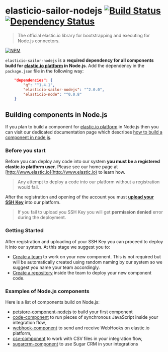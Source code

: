 # elasticio-sailor-nodejs [![Build Status][travis-image]][travis-url] [![Dependency Status][daviddm-image]][daviddm-url]

> The official elastic.io library for bootstrapping and executing for Node.js connectors.

[![NPM](https://nodei.co/npm/elasticio-sailor-nodejs.png?downloads=true)](https://nodei.co/npm/elasticio-sailor-nodejs/)

`elasticio-sailor-nodejs` is a **required dependency for all components build for [elastic.io platform](http://www.elastic.io) in Node.js**. Add the dependency in the `package.json` file in the following way:

```json
    "dependencies": {
        "q": "^1.4.1",
        "elasticio-sailor-nodejs": "^2.0.0",
        "elasticio-node": "^0.0.8"
    }
```

## Building components in Node.js

If you plan to build a component for [elastic.io platform](http://www.elastic.io) in Node.js then you can visit our dedicated documentation page which describes [how to build a component in node.js](https://support.elastic.io/support/solutions/articles/14000027123-how-to-build-a-component-in-node-js).

### Before you start

Before you can deploy any code into our system **you must be a registered elastic.io platform user**. Please see our home page at [http://www.elastic.io](http://www.elastic.io) to learn how.

> Any attempt to deploy a code into our platform without a registration would fail.

After the registration and opening of the account you must **[upload your SSH Key](https://support.elastic.io/support/solutions/articles/14000038794-manage-your-ssh-keys)** into our platform.

> If you fail to upload you SSH Key you will get **permission denied** error during the deployment.

### Getting Started

After registration and uploading of your SSH Key you can proceed to deploy it into our system. At this stage we suggest you to:
*   [Create a team](https://support.elastic.io/support/solutions/articles/14000048250-how-to-create-and-manage-a-team) to work on your new component. This is not required but will be automatically created using random naming by our system so we suggest you name your team accordingly.
*   [Create a repository](https://support.elastic.io/support/solutions/articles/14000038797-create-and-manage-your-repositories) inside the team to deploy your new component code.

### Examples of Node.js components

Here is a list of components build on Node.js:

*   [petstore-component-nodejs](https://github.com/elasticio/petstore-component-nodejs) to build your first component
*   [code-component](https://github.com/elasticio/code-component) to run pieces of synchronous JavaScript inside your integration flow,
*   [webhook-component](https://github.com/elasticio/webhook-component) to send and receive WebHooks on elastic.io platform,
*   [csv-component](https://github.com/elasticio/csv-component) to work with CSV files in your integration flow,
*   [sugarcrm-component](https://github.com/elasticio/sugarcrm-component) to use Sugar CRM in your integrations

[travis-image]: https://travis-ci.org/elasticio/sailor-nodejs.svg?branch=master
[travis-url]: https://travis-ci.org/elasticio/sailor-nodejs
[daviddm-image]: https://david-dm.org/elasticio/sailor-nodejs.svg?theme=shields.io
[daviddm-url]: https://david-dm.org/elasticio/sailor-nodejs
